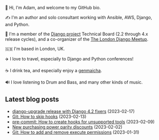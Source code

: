 <p>👋 Hi, I'm Adam, and welcome to my GitHub bio.<p>✍️ I'm an author and solo consultant working with Ansible, AWS, Django, and Python.<p>🦄 I'm a member of the <a class="reference external" href="https://www.djangoproject.com/foundation/teams/">Django project</a> Technical Board (2.2 through 4.x release cycles), and a co-organizer of the <a class="reference external" href="https://www.djangolondon.com/">The London Django Meetup</a>.<p>🇬🇧 I'm based in London, UK.<p>✈️ I love to travel, especially to Django and Python conferences!<p>☕️ I drink tea, and especially enjoy a <a class="reference external" href="https://en.wikipedia.org/wiki/Genmaicha">genmaicha</a>.<p>🔊 I love listening to Drum and Bass, and many other kinds of music.</p></p></p></p></p></p></p>

## Latest blog posts

* [django-upgrade release with Django 4.2 fixers](https://adamj.eu/tech/2023/02/17/django-upgrade-release-django-4.2/) (2023-02-17)
* [Git: How to skip hooks](https://adamj.eu/tech/2023/02/13/git-skip-hooks/) (2023-02-13)
* [pre-commit: How to create hooks for unsupported tools](https://adamj.eu/tech/2023/02/09/pre-commit-hooks-unsupported-tools/) (2023-02-09)
* [New purchasing power parity discounts](https://adamj.eu/tech/2023/02/02/new-purchasing-parity-power-discounts/) (2023-02-02)
* [Git: How to add and remove execute permissions](https://adamj.eu/tech/2023/01/31/git-add-remove-execute-permissions/) (2023-01-31)
